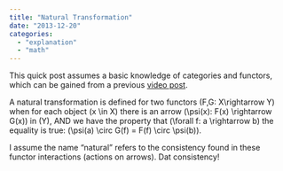 ```yaml
---
title: "Natural Transformation"
date: "2013-12-20"
categories: 
  - "explanation"
  - "math"
---
```


This quick post assumes a basic knowledge of categories and functors, which can be gained from a previous [video post](/the-monads-trilogy-categories-functors/).

A natural transformation is defined for two functors \(F,G: X\rightarrow Y\) when for each object \(x \in X\) there is an arrow \(\psi(x): F(x) \rightarrow G(x)\) in \(Y\), AND we have the property that \(\forall f: a \rightarrow b\) the equality is true: \(\psi(a) \circ G(f) = F(f) \circ \psi(b)\).

I assume the name “natural” refers to the consistency found in these functor interactions (actions on arrows). Dat consistency!
